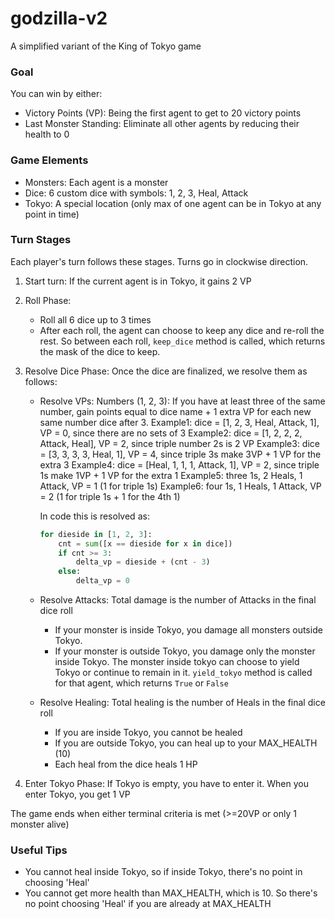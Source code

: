 # godzilla-v2
A simplified variant of the King of Tokyo game

### Goal
You can win by either:
- Victory Points (VP): Being the first agent to get to 20 victory points
- Last Monster Standing: Eliminate all other agents by reducing their health to 0

### Game Elements
- Monsters: Each agent is a monster
- Dice: 6 custom dice with symbols: 1, 2, 3, Heal, Attack
- Tokyo: A special location (only max of one agent can be in Tokyo at any point in time)

### Turn Stages
Each player's turn follows these stages. Turns go in clockwise direction.

1. Start turn: If the current agent is in Tokyo, it gains 2 VP
2. Roll Phase:
    - Roll all 6 dice up to 3 times
    - After each roll, the agent can choose to keep any dice and re-roll the rest. So between each roll, `keep_dice` method is called, which returns the mask of the dice to keep.
3. Resolve Dice Phase: Once the dice are finalized, we resolve them as follows:
    - Resolve VPs: 
        Numbers (1, 2, 3): If you have at least three of the same number, gain points equal to dice name + 1 extra VP for each new same number dice after 3.
        Example1: dice = [1, 2, 3, Heal, Attack, 1], VP = 0, since there are no sets of 3
        Example2: dice = [1, 2, 2, 2, Attack, Heal], VP = 2, since triple number 2s is 2 VP
        Example3: dice = [3, 3, 3, 3, Heal, 1], VP = 4, since triple 3s make 3VP + 1 VP for the extra 3
        Example4: dice = [Heal, 1, 1, 1, Attack, 1], VP = 2, since triple 1s make 1VP + 1 VP for the extra 1
        Example5: three 1s, 2 Heals, 1 Attack, VP = 1 (1 for triple 1s)
        Example6: four 1s, 1 Heals, 1 Attack, VP = 2 (1 for triple 1s + 1 for the 4th 1)

        In code this is resolved as:
        ```python
        for dieside in [1, 2, 3]:
            cnt = sum([x == dieside for x in dice])
            if cnt >= 3:
                delta_vp = dieside + (cnt - 3)
            else:
                delta_vp = 0
        ```
    - Resolve Attacks: Total damage is the number of Attacks in the final dice roll
        - If your monster is inside Tokyo, you damage all monsters outside Tokyo.
        - If your monster is outside Tokyo, you damage only the monster inside Tokyo. The monster inside tokyo can choose to yield Tokyo or continue to remain in it. `yield_tokyo` method is called for that agent, which returns `True` or `False`

    - Resolve Healing: Total healing is the number of Heals in the final dice roll
        - If you are inside Tokyo, you cannot be healed
        - If you are outside Tokyo, you can heal up to your MAX_HEALTH (10)
        - Each heal from the dice heals 1 HP

4. Enter Tokyo Phase: If Tokyo is empty, you have to enter it. When you enter Tokyo, you get 1 VP

The game ends when either terminal criteria is met (>=20VP or only 1 monster alive)

### Useful Tips
- You cannot heal inside Tokyo, so if inside Tokyo, there's no point in choosing 'Heal'
- You cannot get more health than MAX_HEALTH, which is 10. So there's no point choosing 'Heal' if you are already at MAX_HEALTH
